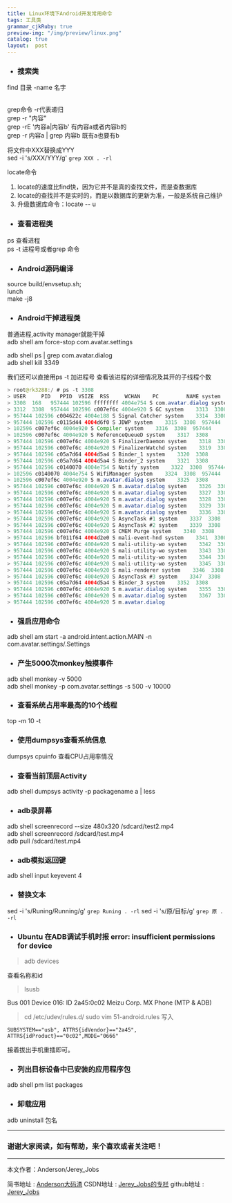 ```yaml
---
title: Linux环境下Android开发常用命令
tags: 工具类
grammar_cjkRuby: true
preview-img: "/img/preview/linux.png"
catalog: true
layout:  post
---
```


- ### 搜索类

find 目录 -name 名字

<br>grep命令  -r代表递归
<br>grep -r "内容"
<br>grep -rE '内容a|内容b'    有内容a或者内容b的
<br>grep -r  内容a | grep 内容b   既有a也要有b

将文件中XXX替换成YYY<br>
sed -i 's/XXX/YYY/g' `grep XXX . -rl`<br>

locate命令
1. locate的速度比find快，因为它并不是真的查找文件，而是查数据库
2. locate的查找并不是实时的，而是以数据库的更新为准，一般是系统自己维护
3. 升级数据库命令：locate -- u


- ### 查看进程类

ps 查看进程<br>
ps -t 进程号或者grep 命令

- ### Android源码编译

source build/envsetup.sh;<br>
lunch <br>
make -j8<br>

- ### Android干掉进程类

普通进程,activity manager就能干掉<br>
adb shell am force-stop com.avatar.settings<br>

adb shell ps | grep com.avatar.dialog<br>
adb shell kill 3349<br>

我们还可以直接用ps -t 加进程号 查看该进程的详细情况及其开的子线程个数

``` java
> root@rk3288:/ # ps -t 3308                                            
> USER     PID   PPID  VSIZE  RSS     WCHAN    PC         NAME system   
> 3308  168   957444 102596 ffffffff 4004e754 S com.avatar.dialog system
> 3312  3308  957444 102596 c007ef6c 4004e920 S GC system    3313  3308
> 957444 102596 c004622c 4004e188 S Signal Catcher system    3314  3308
> 957444 102596 c0115d44 4004d6f0 S JDWP system    3315  3308  957444
> 102596 c007ef6c 4004e920 S Compiler system    3316  3308  957444
> 102596 c007ef6c 4004e920 S ReferenceQueueD system    3317  3308
> 957444 102596 c007ef6c 4004e920 S FinalizerDaemon system    3318  3308
> 957444 102596 c007ef6c 4004e920 S FinalizerWatchd system    3319  3308
> 957444 102596 c05a7d64 4004d5a4 S Binder_1 system    3320  3308
> 957444 102596 c05a7d64 4004d5a4 S Binder_2 system    3321  3308
> 957444 102596 c0140070 4004e754 S Notify system    3322  3308  957444
> 102596 c0140070 4004e754 S WifiManager system    3324  3308  957444
> 102596 c007ef6c 4004e920 S m.avatar.dialog system    3325  3308
> 957444 102596 c007ef6c 4004e920 S m.avatar.dialog system    3326  3308
> 957444 102596 c007ef6c 4004e920 S m.avatar.dialog system    3327  3308
> 957444 102596 c007ef6c 4004e920 S m.avatar.dialog system    3328  3308
> 957444 102596 c007ef6c 4004e920 S m.avatar.dialog system    3329  3308
> 957444 102596 c007ef6c 4004e920 S m.avatar.dialog system    3336  3308
> 957444 102596 c007ef6c 4004e920 S AsyncTask #1 system    3337  3308
> 957444 102596 c007ef6c 4004e920 S AsyncTask #2 system    3339  3308
> 957444 102596 c007ef6c 4004e920 S CMEM Purge system    3340  3308
> 957444 102596 bf011f64 4004d2e0 S mali-event-hnd system    3341  3308
> 957444 102596 c007ef6c 4004e920 S mali-utility-wo system    3342  3308
> 957444 102596 c007ef6c 4004e920 S mali-utility-wo system    3343  3308
> 957444 102596 c007ef6c 4004e920 S mali-utility-wo system    3344  3308
> 957444 102596 c007ef6c 4004e920 S mali-utility-wo system    3345  3308
> 957444 102596 c007ef6c 4004e920 S mali-renderer system    3346  3308
> 957444 102596 c007ef6c 4004e920 S AsyncTask #3 system    3347  3308
> 957444 102596 c05a7d64 4004d5a4 S Binder_3 system    3352  3308
> 957444 102596 c007ef6c 4004e920 S m.avatar.dialog system    3355  3308
> 957444 102596 c007ef6c 4004e920 S m.avatar.dialog system    3367  3308
> 957444 102596 c007ef6c 4004e920 S m.avatar.dialog
```

- ### 强启应用命令

adb shell am start -a android.intent.action.MAIN -n com.avatar.settings/.Settings

- ### 产生5000次monkey触摸事件

adb shell monkey -v 5000<br>
adb shell monkey -p com.avatar.settings -s 500 -v 10000

- ### 查看系统占用率最高的10个线程
top -m 10 -t

- ### 使用dumpsys查看系统信息
 dumpsys cpuinfo 查看CPU占用率情况


- ### 查看当前顶层Activity
 adb shell dumpsys activity -p packagename a | less

- ### adb录屏幕

 adb shell screenrecord --size 480x320 /sdcard/test2.mp4 <br>
 adb shell screenrecord /sdcard/test.mp4<br>
 adb pull /sdcard/test.mp4

- ### adb模拟返回键

 adb shell input keyevent 4


- ### 替换文本

sed -i 's/Runing/Running/g' `grep Runing . -rl`
sed -i 's/原/目标/g' `grep 原 . -rl`

- ### Ubuntu 在ADB调试手机时报 error: insufficient permissions for device

> adb devices

查看名称和id
> lsusb   

Bus 001 Device 016: ID 2a45:0c02 Meizu Corp. MX Phone (MTP & ADB)

> cd /etc/udev/rules.d/
> sudo vim 51-android.rules
写入
```
SUBSYSTEM=="usb", ATTRS{idVendor}=="2a45",
ATTRS{idProduct}=="0c02",MODE="0666"
```
接着拔出手机重插即可。

- ### 列出目标设备中已安装的应用程序包
adb shell pm list packages

- ### 卸载应用
adb uninstall 包名


 ----------
 ### 谢谢大家阅读，如有帮助，来个喜欢或者关注吧！

 ----------
 本文作者：Anderson/Jerey_Jobs

 简书地址   :  [Anderson大码渣][1]
 CSDN地址   :  [Jerey_Jobs的专栏][2]
 github地址 :  [Jerey_Jobs][3]


  [1]: http://www.jianshu.com/users/016a5ba708a0/latest_articles
  [2]: http://blog.csdn.net/jerey_jobs
  [3]: https://github.com/Jerey-Jobs
